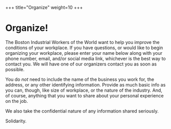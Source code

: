+++
title="Organize"
weight=10
+++

# Organize!

The Boston Industrial Workers of the World want to help you improve the conditions of your workplace. If you have questions, or would like to begin organizing your workplace, please enter your name below along with your phone number, email, and/or social media link, whichever is the best way to contact you. We will have one of our organizers contact you as soon as possible.

You do *not* need to include the name of the business you work for, the address, or any other identifying information. Provide as much basic info as you can, though, like size of workplace, or the nature of the industry. And, of course, anything that you want to share about your personal experience on the job.

We also take the confidential nature of any information shared seriously.

Solidarity.